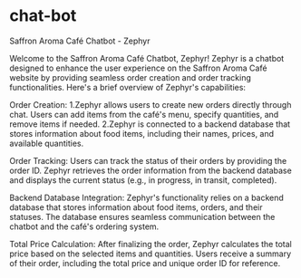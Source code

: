 # chat-bot

Saffron Aroma Café Chatbot - Zephyr

Welcome to the Saffron Aroma Café Chatbot, Zephyr! Zephyr is a chatbot designed to enhance the user experience on the Saffron Aroma Café website by providing seamless order creation and order tracking functionalities. Here's a brief overview of Zephyr's capabilities:

Order Creation: 1.Zephyr allows users to create new orders directly through chat. Users can add items from the café's menu, specify quantities, and remove items if needed. 2.Zephyr is connected to a backend database that stores information about food items, including their names, prices, and available quantities.

Order Tracking: Users can track the status of their orders by providing the order ID. Zephyr retrieves the order information from the backend database and displays the current status (e.g., in progress, in transit, completed).

Backend Database Integration: Zephyr's functionality relies on a backend database that stores information about food items, orders, and their statuses. The database ensures seamless communication between the chatbot and the café's ordering system.

Total Price Calculation: After finalizing the order, Zephyr calculates the total price based on the selected items and quantities. Users receive a summary of their order, including the total price and unique order ID for reference.
